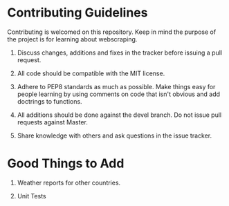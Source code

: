 Contributing Guidelines
==============

Contributing is welcomed on this repository.  Keep in mind the purpose of the project is for learning about webscraping.  

1. Discuss changes, additions and fixes in the tracker before issuing a pull request.

2. All code should be compatible with the MIT license.

3. Adhere to PEP8 standards as much as possible.  Make things easy for people learning by using comments on code that isn't obvious and add doctrings to functions.

4. All additions should be done against the devel branch.  Do not issue pull requests against Master.  

5. Share knowledge with others and ask questions in the issue tracker.


Good Things to Add
=============

1. Weather reports for other countries.

2. Unit Tests